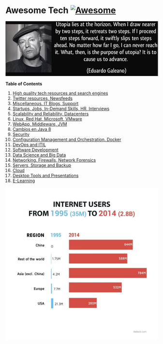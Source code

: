 # Awesome Tech [![Awesome](https://cdn.rawgit.com/sindresorhus/awesome/d7305f38d29fed78fa85652e3a63e154dd8e8829/media/badge.svg)](https://github.com/sindresorhus/awesome)

<div class="containertwo">
<img alt="Utopia Eduardo Galeano" src="images/utopia_eduardo_galeano.png">
<div id="player"></div>
</div>

**Table of Contents**

1. [High quality tech resources and search engines](high-quality-tech-resources.md)
2. [Twitter resources, Newsfeeds](twitter.md)
3. [Miscellaneous. IT Blogs, Support](it-blogs.md)
4. [Startups, Jobs, In-Demand Skills, HR, Interviews](startups.md)
5. [Scalability and Reliability, Datacenters](scalability.md)
6. [Linux, Red Hat, Microsoft, VMware](linux-microsoft.md)
7. [WebApp, Middleware, JVM](webapp.md)
8. [Cambios en Java 8](jvm-mem.md)
9. [Security](security.md)
10. [Configuration Management and Orchestration. Docker](config-mgmt.md)
11. [DevOps and ITIL](devops-itil.md)
12. [Software Development](sw-devel.md)
13. [Data Science and Big Data](data-science.md)
14. [Networking. Firewalls, Network Forensics](networking.md)
15. [Servers, Storage and Backup](servers-storage-backup.md)
16. [Cloud](cloud.md)
17. [Desktop Tools and Presentations](desktop-tools.md)
18. [E-Learning](e-learning.md)

[![internet users](images/internet-users.jpeg)](http://dadaviz.com/i/4164)

<!-- <iframe width="100%" height="45" src="https://www.youtube.com/embed/uuvDToxhZO0?rel=0&amp;autohide=2&amp;showinfo=0&amp;autoplay=1&amp;controls=2&amp;start=33&amp;end=82" frameborder="0" allowfullscreen></iframe> -->
